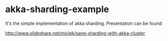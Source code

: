 # akka-sharding-example

It's the simple implementation of akka sharding. Presentation can be found:

http://www.slideshare.net/miciek/sane-sharding-with-akka-cluster
